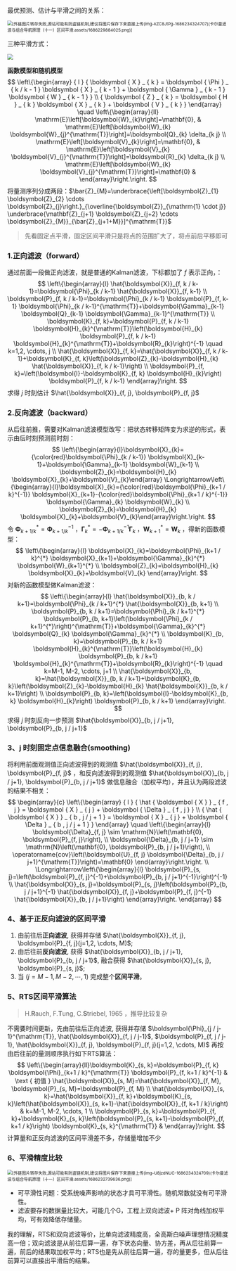 最优预测、估计与平滑之间的关系：

<img src="https://pic-bed-1316053657.cos.ap-nanjing.myqcloud.com/img/f19c5ae8d6e141f2871ddf61224efe4b.png" alt="[外链图片转存失败,源站可能有防盗链机制,建议将图片保存下来直接上传(img-kZC8JtPg-1686234324707)(卡尔曼滤波与组合导航原理（十一）区间平滑.assets/1686229884025.png)]" style="zoom:67%;" />


三种平滑方式：

<img src="https://pic-bed-1316053657.cos.ap-nanjing.myqcloud.com/img/8a347802fce04134a7106b7afc078975.png" style="zoom: 80%;" />


**函数模型和随机模型**
$$
\left\{\begin{array} { l } 
{ \boldsymbol { X } _ { k } = \boldsymbol { \Phi } _ { k / k - 1 } \boldsymbol { X } _ { k - 1 } + \boldsymbol { \Gamma } _ { k - 1 } \boldsymbol { W } _ { k - 1 } } \\
{ \boldsymbol { Z } _ { k } = \boldsymbol { H } _ { k } \boldsymbol { X } _ { k } + \boldsymbol { V } _ { k } }
\end{array} \quad \left\{\begin{array}{ll}
\mathrm{E}\left[\boldsymbol{W}_{k}\right]=\mathbf{0}, & \mathrm{E}\left[\boldsymbol{W}_{k} \boldsymbol{W}_{j}^{\mathrm{T}}\right]=\boldsymbol{Q}_{k} \delta_{k j} \\
\mathrm{E}\left[\boldsymbol{V}_{k}\right]=\mathbf{0}, & \mathrm{E}\left[\boldsymbol{V}_{k} \boldsymbol{V}_{j}^{\mathrm{T}}\right]=\boldsymbol{R}_{k} \delta_{k j} \\
\mathrm{E}\left[\boldsymbol{W}_{k} \boldsymbol{V}_{j}^{\mathrm{T}}\right]=\mathbf{0} &
\end{array}\right.\right.
$$
将量测序列分成两段：$\bar{Z}_{M}=\underbrace{\left[\boldsymbol{Z}_{1} \boldsymbol{Z}_{2} \cdots \boldsymbol{Z}_{j}\right.}_{\overline{\boldsymbol{Z}}_{\mathrm{1} \cdot j}} \underbrace{\mathbf{Z}_{j+1} \boldsymbol{Z}_{j+2} \cdots \boldsymbol{Z}_{M}}_{\bar{Z}_{j+1+M}}]^{\mathrm{T}}$ 

> 先看固定点平滑，固定区间平滑只是将点的范围扩大了，将点前后平移即可

### 1.正向滤波（forward）

通过前面一段做正向滤波，就是普通的Kalman滤波，下标都加了 $f$ 表示正向，：
$$
\left\{\begin{array}{l}
\hat{\boldsymbol{X}}_{f, k / k-1}=\boldsymbol{\Phi}_{k / k-1} \hat{\boldsymbol{X}}_{f, k-1} \\
\boldsymbol{P}_{f, k / k-1}=\boldsymbol{\Phi}_{k / k-1} \boldsymbol{P}_{f, k-1} \boldsymbol{\Phi}_{k / k-1}^{\mathrm{T}}+\boldsymbol{\Gamma}_{k-1} \boldsymbol{Q}_{k-1} \boldsymbol{\Gamma}_{k-1}^{\mathrm{T}} \\
\boldsymbol{K}_{f, k}=\boldsymbol{P}_{f, k / k-1} \boldsymbol{H}_{k}^{\mathrm{T}}\left(\boldsymbol{H}_{k} \boldsymbol{P}_{f, k / k-1} \boldsymbol{H}_{k}^{\mathrm{T}}+\boldsymbol{R}_{k}\right)^{-1} \quad k=1,2, \cdots, j \\
\hat{\boldsymbol{X}}_{f, k}=\hat{\boldsymbol{X}}_{f, k / k-1}+\boldsymbol{K}_{f, k}\left(\boldsymbol{Z}_{k}-\boldsymbol{H}_{k} \hat{\boldsymbol{X}}_{f, k / k-1}\right) \\
\boldsymbol{P}_{f, k}=\left(\boldsymbol{I}-\boldsymbol{K}_{f, k} \boldsymbol{H}_{k}\right) \boldsymbol{P}_{f, k / k-1}
\end{array}\right.
$$
求得 $j$ 时刻估计 $\hat{\boldsymbol{X}}_{f, j}, \boldsymbol{P}_{f, j}$ 

### 2.反向滤波（backward）

从后往前推，需要对Kalman滤波模型改写：把状态转移矩阵变为求逆的形式，表示由后时刻预测前时刻：
$$
\left\{\begin{array}{l}\boldsymbol{X}_{k}={\color{red}\boldsymbol{\Phi}_{k / k-1}} \boldsymbol{X}_{k-1}+\boldsymbol{\Gamma}_{k-1} \boldsymbol{W}_{k-1} \\ \boldsymbol{Z}_{k}=\boldsymbol{H}_{k} \boldsymbol{X}_{k}+\boldsymbol{V}_{k}\end{array} \Longrightarrow\left\{\begin{array}{l}\boldsymbol{X}_{k}={\color{red}\boldsymbol{\Phi}_{k+1 / k}^{-1}} \boldsymbol{X}_{k+1}-{\color{red}\boldsymbol{\Phi}_{k+1 / k}^{-1}} \boldsymbol{\Gamma}_{k} \boldsymbol{W}_{k} \\ \boldsymbol{Z}_{k}=\boldsymbol{H}_{k} \boldsymbol{X}_{k}+\boldsymbol{V}_{k}\end{array}\right.\right.
$$
令 $\boldsymbol{\Phi}_{k+1 / k}^{*}=\boldsymbol{\Phi}_{k+1 / k}^{-1}$ ，$\boldsymbol{\Gamma}_{k}^{*}=-\boldsymbol{\Phi}_{k+1 / k}^{-1} \boldsymbol{\Gamma}_{k}$ ，$\boldsymbol{W}_{k+1}^{*}=\boldsymbol{W}_{k}$ ，得新的函数模型：
$$
\left\{\begin{array}{l}
\boldsymbol{X}_{k}=\boldsymbol{\Phi}_{k+1 / k}^{*} \boldsymbol{X}_{k+1}+\boldsymbol{\Gamma}_{k}^{*} \boldsymbol{W}_{k+1}^{*} \\
\boldsymbol{Z}_{k}=\boldsymbol{H}_{k} \boldsymbol{X}_{k}+\boldsymbol{V}_{k}
\end{array}\right.
$$
对新的函数模型做Kalman滤波：
$$
\left\{\begin{array}{l}
\hat{\boldsymbol{X}}_{b, k / k+1}=\boldsymbol{\Phi}_{k / k+1}^{*} \hat{\boldsymbol{X}}_{b, k+1} \\
\boldsymbol{P}_{b, k / k+1}=\boldsymbol{\Phi}_{k / k+1}^{*} \boldsymbol{P}_{b, k+1}\left(\boldsymbol{\Phi}_{k / k+1}^{*}\right)^{\mathrm{T}}+\boldsymbol{\Gamma}_{k}^{*} \boldsymbol{Q}_{k} \boldsymbol{\Gamma}_{k}^{*} \\
\boldsymbol{K}_{b, k}=\boldsymbol{P}_{b, k / k+1} \boldsymbol{H}_{k}^{\mathrm{T}}\left(\boldsymbol{H}_{k} \boldsymbol{P}_{b, k / k+1} \boldsymbol{H}_{k}^{\mathrm{T}}+\boldsymbol{R}_{k}\right)^{-1} \quad k=M-1, M-2, \cdots, j+1 \\
\hat{\boldsymbol{X}}_{b, k}=\hat{\boldsymbol{X}}_{b, k / k+1}+\boldsymbol{K}_{b, k}\left(\boldsymbol{Z}_{k}-\boldsymbol{H}_{k} \hat{\boldsymbol{X}}_{b, k / k+1}\right) \\
\boldsymbol{P}_{b, k}=\left(\boldsymbol{I}-\boldsymbol{K}_{b, k} \boldsymbol{H}_{k}\right) \boldsymbol{P}_{b, k / k+1}
\end{array}\right.
$$
求得 $j$ 时刻反向一步预测 $\hat{\boldsymbol{X}}_{b, j / j+1}, \boldsymbol{P}_{b, j / j+1}$ 

### 3、j 时刻固定点信息融合(smoothing)

将利用前面观测值正向滤波得到的观测值 $\hat{\boldsymbol{X}}_{f, j}, \boldsymbol{P}_{f, j}$ ，和反向滤波得到的观测值 $\hat{\boldsymbol{X}}_{b, j / j+1}, \boldsymbol{P}_{b, j / j+1}$ 做信息融合（加权平均），并且认为两段滤波的结果不相关：
$$
\begin{array}{c}
\left\{\begin{array} { l } 
{ \hat { \boldsymbol { X } } _ { f , j } = \boldsymbol { X } _ { j } + \boldsymbol { \Delta } _ { f , j } } \\
{ \hat { \boldsymbol { X } } _ { b , j / j + 1 } = \boldsymbol { X } _ { j } + \boldsymbol { \Delta } _ { b , j / j + 1 } }
\end{array} \quad \left\{\begin{array}{l}
\boldsymbol{\Delta}_{f, j} \sim \mathrm{N}\left(\mathbf{0}, \boldsymbol{P}_{f, j}\right), \\
\boldsymbol{\Delta}_{b, j / j+1} \sim \mathrm{N}\left(\mathbf{0}, \boldsymbol{P}_{b, j / j+1}\right), \\
\operatorname{cov}\left(\boldsymbol{U}_{f, j} \boldsymbol{\Delta}_{b, j / j+1}^{\mathrm{T}}\right)=\mathbf{0}
\end{array}\right.\right. \\
\Longrightarrow\left\{\begin{array}{l}
\boldsymbol{P}_{s, j}=\left(\boldsymbol{P}_{f, j}^{-1}+\boldsymbol{P}_{b, j / j+1}^{-1}\right)^{-1} \\
\hat{\boldsymbol{X}}_{s, j}=\boldsymbol{P}_{s, j}\left(\boldsymbol{P}_{b, j / j+1}^{-1} \hat{\boldsymbol{X}}_{f, j}+\boldsymbol{P}_{f, j}^{-1} \hat{\boldsymbol{X}}_{b, j / j+1}\right)
\end{array}\right.
\end{array}
$$

### 4、基于正反向滤波的区间平滑

1. 由前往后**正向滤波**, 获得并存储 $\hat{\boldsymbol{X}}_{f, j}, \boldsymbol{P}_{f, j}(j=1,2, \cdots, M)$;
2. 由后往前**反向滤波**, 获得 $\hat{\boldsymbol{X}}_{b, j / j+1}, \boldsymbol{P}_{b, j / j+1}$, 融合获得 $\hat{\boldsymbol{X}}_{s, j}, \boldsymbol{P}_{s, j}$;
3. 当 $(j=M-1, M-2, \cdots, 1)$ 完成整个**区间平滑**。

### 5、RTS区间平滑算法

> H.**R**auch, F.**T**ung, C.**S**triebel, 1965 ，推导比较复杂

不需要时间更新，先由前往后正向滤波, 获得并存储 $\boldsymbol{\Phi}_{j / j-1}^{\mathrm{T}}, \hat{\boldsymbol{X}}_{f, j / j-1}$, $\boldsymbol{P}_{f, j / j-1}, \hat{\boldsymbol{X}}_{f, j}, \boldsymbol{P}_{f, j}(j=1,2, \cdots, M)$ 再按由后往前的量测顺序执行如下RTS算法：
$$
\left\{\begin{array}{ll}\boldsymbol{K}_{s, k}=\boldsymbol{P}_{f, k} \boldsymbol{\Phi}_{k+1 / k}^{\mathrm{T}} \boldsymbol{P}_{f, k+1 / k}^{-1} & \text { 初值 } \hat{\boldsymbol{X}}_{s, M}=\hat{\boldsymbol{X}}_{f, M}, \boldsymbol{P}_{s, M}=\boldsymbol{P}_{f, M} \\ \hat{\boldsymbol{X}}_{s, k}=\hat{\boldsymbol{X}}_{f, k}+\boldsymbol{K}_{s, k}\left(\hat{\boldsymbol{X}}_{s, k+1}-\hat{\boldsymbol{X}}_{f, k+1 / k}\right) & k=M-1, M-2, \cdots, 1 \\ \boldsymbol{P}_{s, k}=\boldsymbol{P}_{f, k}+\boldsymbol{K}_{s, k}\left(\boldsymbol{P}_{s, k+1}-\boldsymbol{P}_{f, k+1 / k}\right) \boldsymbol{K}_{s, k}^{\mathrm{T}} & \end{array}\right.
$$
计算量和正反向滤波的区间平滑差不多，存储量增加不少

### 6、平滑精度比较

<img src="https://pic-bed-1316053657.cos.ap-nanjing.myqcloud.com/img/51dfacc488584ff39fb482710ad71461.png" alt="[外链图片转存失败,源站可能有防盗链机制,建议将图片保存下来直接上传(img-U8jzdNUC-1686234324709)(卡尔曼滤波与组合导航原理（十一）区间平滑.assets/1686232739636.png)]" style="zoom: 67%;" />

* 可平滑性问题：受系统噪声影响的状态才具可平滑性。随机常数就没有可平滑性。
* 滤波要存的数据量比较大，可能几个G，工程上双向滤波+ P 阵对角线加权平均，可有效降低存储量。

我的理解，RTS和双向滤波等价，比单向滤波精度高，全高斯白噪声理想情况精度高一倍；双向滤波是从前往后算一遍，存下状态向量、协方差，再从后往前算一遍，前后的结果取加权平均；RTS也是先从前往后算一遍，存的量更多，但从后往前算可以直接出平滑后的结果。